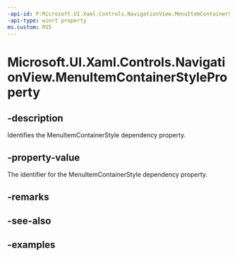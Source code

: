 ```yaml
---
-api-id: P:Microsoft.UI.Xaml.Controls.NavigationView.MenuItemContainerStyleProperty
-api-type: winrt property
ms.custom: RS5
---
```

<!-- Property syntax.
public DependencyProperty MenuItemContainerStyleProperty { get; }
-->

# Microsoft.UI.Xaml.Controls.NavigationView.MenuItemContainerStyleProperty


## -description

Identifies the MenuItemContainerStyle dependency property.


## -property-value

The identifier for the MenuItemContainerStyle dependency property.


## -remarks


## -see-also


## -examples


